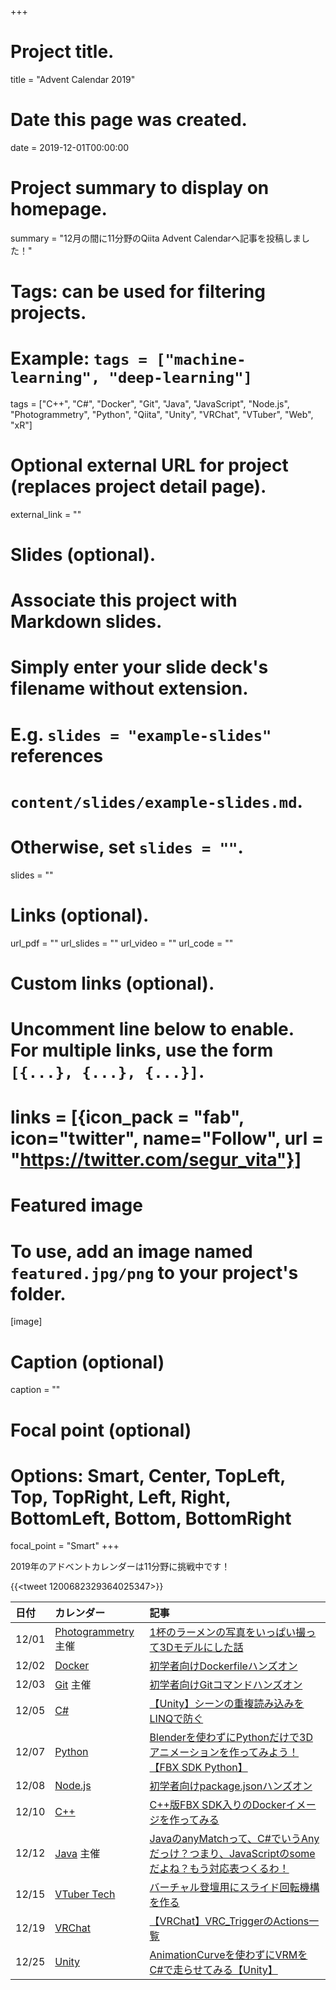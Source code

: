 +++
# Project title.
title = "Advent Calendar 2019"

# Date this page was created.
date = 2019-12-01T00:00:00

# Project summary to display on homepage.
summary = "12月の間に11分野のQiita Advent Calendarへ記事を投稿しました！"

# Tags: can be used for filtering projects.
# Example: `tags = ["machine-learning", "deep-learning"]`
tags = ["C++", "C#", "Docker", "Git", "Java", "JavaScript", "Node.js", "Photogrammetry", "Python", "Qiita", "Unity", "VRChat", "VTuber", "Web", "xR"]

# Optional external URL for project (replaces project detail page).
external_link = ""

# Slides (optional).
#   Associate this project with Markdown slides.
#   Simply enter your slide deck's filename without extension.
#   E.g. `slides = "example-slides"` references 
#   `content/slides/example-slides.md`.
#   Otherwise, set `slides = ""`.
slides = ""

# Links (optional).
url_pdf = ""
url_slides = ""
url_video = ""
url_code = ""

# Custom links (optional).
#   Uncomment line below to enable. For multiple links, use the form `[{...}, {...}, {...}]`.
# links = [{icon_pack = "fab", icon="twitter", name="Follow", url = "https://twitter.com/segur_vita"}]

# Featured image
# To use, add an image named `featured.jpg/png` to your project's folder. 
[image]
  # Caption (optional)
  caption = ""

  # Focal point (optional)
  # Options: Smart, Center, TopLeft, Top, TopRight, Left, Right, BottomLeft, Bottom, BottomRight
  focal_point = "Smart"
+++



2019年のアドベントカレンダーは11分野に挑戦中です！

{{<tweet 1200682329364025347>}}

|日付|カレンダー|記事|
|:---|:---|:---|
|12/01|[Photogrammetry](https://qiita.com/advent-calendar/2019/photogrammetry) 主催|[1杯のラーメンの写真をいっぱい撮って3Dモデルにした話](https://qiita.com/segur/items/c859a13a22fe1cb58739)|
|12/02|[Docker](https://qiita.com/advent-calendar/2019/docker)|[初学者向けDockerfileハンズオン](https://qiita.com/segur/items/0c9270e0c48805c600fb)|
|12/03|[Git](https://qiita.com/advent-calendar/2019/git) 主催|[初学者向けGitコマンドハンズオン](https://qiita.com/segur/items/1fb600400230a037587d)|
|12/05|[C#](https://qiita.com/advent-calendar/2019/c-sharp-2)|[【Unity】シーンの重複読み込みをLINQで防ぐ](https://qiita.com/segur/items/b13045e6f3a9949e0503)|
|12/07|[Python](https://qiita.com/advent-calendar/2019/python)|[Blenderを使わずにPythonだけで3Dアニメーションを作ってみよう！【FBX SDK Python】](https://qiita.com/segur/items/e470e13196daa01093ee)|
|12/08|[Node.js](https://qiita.com/advent-calendar/2019/nodejs)|[初学者向けpackage.jsonハンズオン](https://qiita.com/segur/items/6eebb70ec2de03016dde)|
|12/10|[C++](https://qiita.com/advent-calendar/2019/cpp)|[C++版FBX SDK入りのDockerイメージを作ってみる](https://qiita.com/segur/items/9e20a1d29bf397f1f843)|
|12/12|[Java](https://qiita.com/advent-calendar/2019/java) 主催|[JavaのanyMatchって、C#でいうAnyだっけ？つまり、JavaScriptのsomeだよね？もう対応表つくるわ！](https://qiita.com/segur/items/89f1b60963c3e5333872)|
|12/15|[VTuber Tech](https://qiita.com/advent-calendar/2019/vtuber)|[バーチャル登壇用にスライド回転機構を作る](https://qiita.com/segur/items/edaad893d06f6e27eae7)|
|12/19|[VRChat](https://adventar.org/calendars/3950)|[【VRChat】VRC_TriggerのActions一覧](https://qiita.com/segur/items/a4520ef31ddaf9c18f87)|
|12/25|[Unity](https://qiita.com/advent-calendar/2019/unity)|[AnimationCurveを使わずにVRMをC#で走らせてみる【Unity】](https://qiita.com/segur/items/9da1dd179e4061d39e21)|
